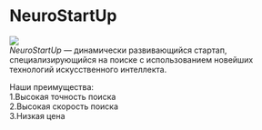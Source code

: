 # NeuroStartUp
![](https://netology-code.github.io/git-homeworks/introduction/assets/logo.png)  
*NeuroStartUp* — динамически развивающийся стартап, специализирующийся на поиске с использованием новейших технологий искусственного интеллекта.  

Наши преимущества:  
  1.Высокая точность поиска  
  2.Высокая скорость поиска  
  3.Низкая цена


